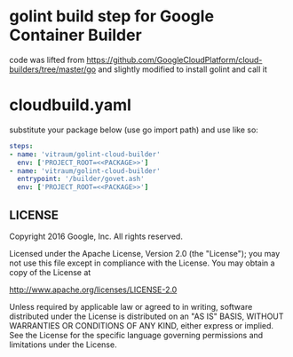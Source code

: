 # golint build step for Google Container Builder

code was lifted from https://github.com/GoogleCloudPlatform/cloud-builders/tree/master/go
and slightly modified to install golint and call it

# cloudbuild.yaml

substitute your package below (use go import path) and use like so:

```yaml
steps:
- name: 'vitraum/golint-cloud-builder'
  env: ['PROJECT_ROOT=<<PACKAGE>>']
- name: 'vitraum/golint-cloud-builder'
  entrypoint: '/builder/govet.ash'
  env: ['PROJECT_ROOT=<<PACKAGE>>']
```

## LICENSE

Copyright 2016 Google, Inc. All rights reserved.

Licensed under the Apache License, Version 2.0 (the "License");
you may not use this file except in compliance with the License.
You may obtain a copy of the License at

   http://www.apache.org/licenses/LICENSE-2.0

Unless required by applicable law or agreed to in writing, software
distributed under the License is distributed on an "AS IS" BASIS,
WITHOUT WARRANTIES OR CONDITIONS OF ANY KIND, either express or implied.
See the License for the specific language governing permissions and
limitations under the License.
